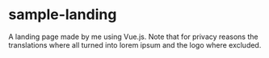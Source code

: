 # sample-landing
A landing page made by me using Vue.js. Note that for privacy reasons the translations where all turned into lorem ipsum and the logo where excluded.
